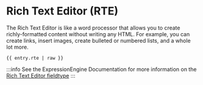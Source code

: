 # Rich Text Editor (RTE)

The Rich Text Editor is like a word processor that allows you to create richly-formatted content without writing any HTML. For example, you can create links, insert images, create bulleted or numbered lists, and a whole lot more.

```
{{ entry.rte | raw }}
```

:::info
See the ExpressionEngine Documentation for more information on the [Rich Text Editor fieldtype](https://docs.expressionengine.com/latest/fieldtypes/rte.html)
:::